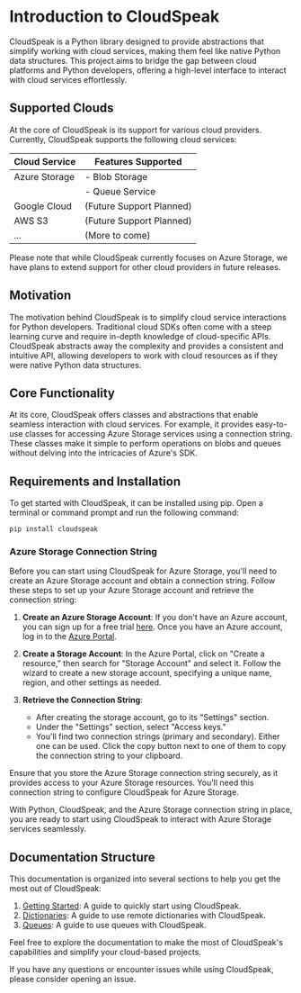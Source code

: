 # Introduction to CloudSpeak

CloudSpeak is a Python library designed to provide abstractions that simplify working with cloud services, making them feel like native Python data structures. This project aims to bridge the gap between cloud platforms and Python developers, offering a high-level interface to interact with cloud services effortlessly.

## Supported Clouds

At the core of CloudSpeak is its support for various cloud providers. Currently, CloudSpeak supports the following cloud services:

| Cloud Service  | Features Supported        |
| ---------------|---------------------------|
| Azure Storage  | - Blob Storage            |
|                | - Queue Service           |
| Google Cloud   | (Future Support Planned)  |
| AWS S3         | (Future Support Planned)  |
| ...           | (More to come)           |

Please note that while CloudSpeak currently focuses on Azure Storage, we have plans to extend support for other cloud providers in future releases.

## Motivation

The motivation behind CloudSpeak is to simplify cloud service interactions for Python developers. Traditional cloud SDKs often come with a steep learning curve and require in-depth knowledge of cloud-specific APIs. CloudSpeak abstracts away the complexity and provides a consistent and intuitive API, allowing developers to work with cloud resources as if they were native Python data structures.

## Core Functionality

At its core, CloudSpeak offers classes and abstractions that enable seamless interaction with cloud services. For example, it provides easy-to-use classes for accessing Azure Storage services using a connection string. These classes make it simple to perform operations on blobs and queues without delving into the intricacies of Azure's SDK.

## Requirements and Installation

To get started with CloudSpeak, it can be installed using pip. Open a terminal or command prompt and run the following command:

```shell
pip install cloudspeak
```

### Azure Storage Connection String

Before you can start using CloudSpeak for Azure Storage, you'll need to create an Azure Storage account and obtain a connection string. Follow these steps to set up your Azure Storage account and retrieve the connection string:

1. **Create an Azure Storage Account**: If you don't have an Azure account, you can sign up for a free trial [here](https://azure.com/free). Once you have an Azure account, log in to the [Azure Portal](https://portal.azure.com).

2. **Create a Storage Account**: In the Azure Portal, click on "Create a resource," then search for "Storage Account" and select it. Follow the wizard to create a new storage account, specifying a unique name, region, and other settings as needed.

3. **Retrieve the Connection String**:
   - After creating the storage account, go to its "Settings" section.
   - Under the "Settings" section, select "Access keys."
   - You'll find two connection strings (primary and secondary). Either one can be used. Click the copy button next to one of them to copy the connection string to your clipboard.

Ensure that you store the Azure Storage connection string securely, as it provides access to your Azure Storage resources. You'll need this connection string to configure CloudSpeak for Azure Storage.

With Python, CloudSpeak, and the Azure Storage connection string in place, you are ready to start using CloudSpeak to interact with Azure Storage services seamlessly.


## Documentation Structure

This documentation is organized into several sections to help you get the most out of CloudSpeak:

1. [Getting Started](index.md): A guide to quickly start using CloudSpeak.
2. [Dictionaries](dictionaries.md): A guide to use remote dictionaries with CloudSpeak.
3. [Queues](queues.md): A guide to use queues with CloudSpeak.

Feel free to explore the documentation to make the most of CloudSpeak's capabilities and simplify your cloud-based projects.

If you have any questions or encounter issues while using CloudSpeak, please consider opening an issue.
